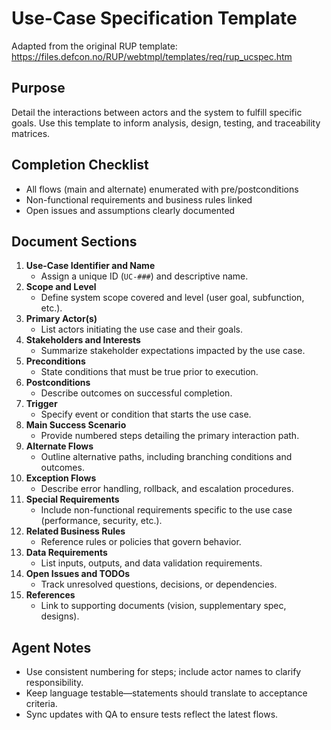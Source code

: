 # Use-Case Specification Template

Adapted from the original RUP template: https://files.defcon.no/RUP/webtmpl/templates/req/rup_ucspec.htm

## Purpose
Detail the interactions between actors and the system to fulfill specific goals. Use this template to inform
analysis, design, testing, and traceability matrices.

## Completion Checklist
- All flows (main and alternate) enumerated with pre/postconditions
- Non-functional requirements and business rules linked
- Open issues and assumptions clearly documented

## Document Sections
1. **Use-Case Identifier and Name**
   - Assign a unique ID (`UC-###`) and descriptive name.
2. **Scope and Level**
   - Define system scope covered and level (user goal, subfunction, etc.).
3. **Primary Actor(s)**
   - List actors initiating the use case and their goals.
4. **Stakeholders and Interests**
   - Summarize stakeholder expectations impacted by the use case.
5. **Preconditions**
   - State conditions that must be true prior to execution.
6. **Postconditions**
   - Describe outcomes on successful completion.
7. **Trigger**
   - Specify event or condition that starts the use case.
8. **Main Success Scenario**
   - Provide numbered steps detailing the primary interaction path.
9. **Alternate Flows**
   - Outline alternative paths, including branching conditions and outcomes.
10. **Exception Flows**
    - Describe error handling, rollback, and escalation procedures.
11. **Special Requirements**
    - Include non-functional requirements specific to the use case (performance, security, etc.).
12. **Related Business Rules**
    - Reference rules or policies that govern behavior.
13. **Data Requirements**
    - List inputs, outputs, and data validation requirements.
14. **Open Issues and TODOs**
    - Track unresolved questions, decisions, or dependencies.
15. **References**
    - Link to supporting documents (vision, supplementary spec, designs).

## Agent Notes
- Use consistent numbering for steps; include actor names to clarify responsibility.
- Keep language testable—statements should translate to acceptance criteria.
- Sync updates with QA to ensure tests reflect the latest flows.
